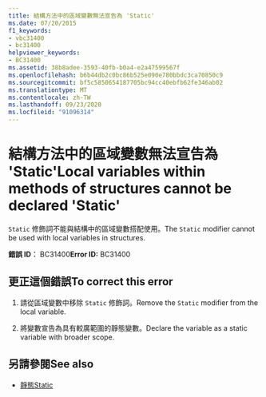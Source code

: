 ```yaml
---
title: 結構方法中的區域變數無法宣告為 'Static'
ms.date: 07/20/2015
f1_keywords:
- vbc31400
- bc31400
helpviewer_keywords:
- BC31400
ms.assetid: 38b8adee-3593-40fb-b0a4-e2a47599567f
ms.openlocfilehash: b6b44db2c0bc86b525e090e780bbdc3ca70850c9
ms.sourcegitcommit: bf5c5850654187705bc94cc40ebfb62fe346ab02
ms.translationtype: MT
ms.contentlocale: zh-TW
ms.lasthandoff: 09/23/2020
ms.locfileid: "91096314"
---
```

# <a name="local-variables-within-methods-of-structures-cannot-be-declared-static"></a><span data-ttu-id="c4df2-102">結構方法中的區域變數無法宣告為 'Static'</span><span class="sxs-lookup"><span data-stu-id="c4df2-102">Local variables within methods of structures cannot be declared 'Static'</span></span>

<span data-ttu-id="c4df2-103">`Static` 修飾詞不能與結構中的區域變數搭配使用。</span><span class="sxs-lookup"><span data-stu-id="c4df2-103">The `Static` modifier cannot be used with local variables in structures.</span></span>  
  
 <span data-ttu-id="c4df2-104">**錯誤 ID︰** BC31400</span><span class="sxs-lookup"><span data-stu-id="c4df2-104">**Error ID:** BC31400</span></span>  
  
## <a name="to-correct-this-error"></a><span data-ttu-id="c4df2-105">更正這個錯誤</span><span class="sxs-lookup"><span data-stu-id="c4df2-105">To correct this error</span></span>  
  
1. <span data-ttu-id="c4df2-106">請從區域變數中移除 `Static` 修飾詞。</span><span class="sxs-lookup"><span data-stu-id="c4df2-106">Remove the `Static` modifier from the local variable.</span></span>  
  
2. <span data-ttu-id="c4df2-107">將變數宣告為具有較廣範圍的靜態變數。</span><span class="sxs-lookup"><span data-stu-id="c4df2-107">Declare the variable as a static variable with broader scope.</span></span>  
  
## <a name="see-also"></a><span data-ttu-id="c4df2-108">另請參閱</span><span class="sxs-lookup"><span data-stu-id="c4df2-108">See also</span></span>

- [<span data-ttu-id="c4df2-109">靜態</span><span class="sxs-lookup"><span data-stu-id="c4df2-109">Static</span></span>](../language-reference/modifiers/static.md)
